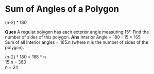 

# Sum of Angles of a Polygon
(n-2) * 180


**Ques** A regular polygon has each exterior angle measuring 15°. Find the number of sides of this polygon.
**Ans** Interior Angle = 180 - 15 = 165 <br>
Sum of all interior angles = 165.n (where n is the number of sides of the polygon). <br>

(n-2) * 180 = 165 * n <br>
15 n = 360 <br>
n = 24 <br>

